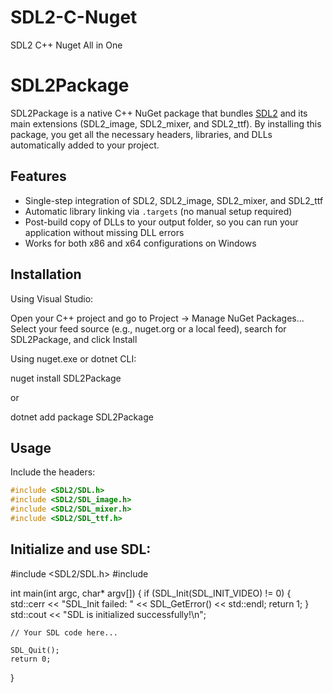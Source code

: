 # SDL2-C-Nuget
SDL2 C++ Nuget All in One
# SDL2Package

SDL2Package is a native C++ NuGet package that bundles [SDL2](https://www.libsdl.org/) and its main extensions (SDL2_image, SDL2_mixer, and SDL2_ttf). By installing this package, you get all the necessary headers, libraries, and DLLs automatically added to your project.

## Features

- Single-step integration of SDL2, SDL2_image, SDL2_mixer, and SDL2_ttf
- Automatic library linking via `.targets` (no manual setup required)
- Post-build copy of DLLs to your output folder, so you can run your application without missing DLL errors
- Works for both x86 and x64 configurations on Windows

## Installation

Using Visual Studio:

Open your C++ project and go to Project → Manage NuGet Packages…
Select your feed source (e.g., nuget.org or a local feed), search for SDL2Package, and click Install

Using nuget.exe or dotnet CLI:

nuget install SDL2Package

or

dotnet add package SDL2Package

## Usage

Include the headers:

```cpp
#include <SDL2/SDL.h>
#include <SDL2/SDL_image.h>
#include <SDL2/SDL_mixer.h>
#include <SDL2/SDL_ttf.h>
```

## Initialize and use SDL:

#include <SDL2/SDL.h>
#include <iostream>

int main(int argc, char\* argv[])
{
if (SDL_Init(SDL_INIT_VIDEO) != 0)
{
std::cerr << "SDL_Init failed: " << SDL_GetError() << std::endl;
return 1;
}
std::cout << "SDL is initialized successfully!\n";

    // Your SDL code here...

    SDL_Quit();
    return 0;

}

